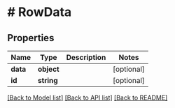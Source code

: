 # # RowData

## Properties

Name | Type | Description | Notes
------------ | ------------- | ------------- | -------------
**data** | **object** |  | [optional]
**id** | **string** |  | [optional]

[[Back to Model list]](../../README.md#models) [[Back to API list]](../../README.md#endpoints) [[Back to README]](../../README.md)
